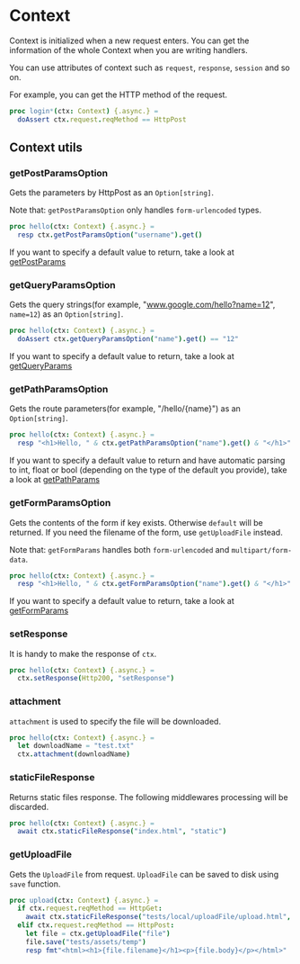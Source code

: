 # Context

Context is initialized when a new request enters. You can get the information of the whole Context when you are writing handlers.

You can use attributes of context such as `request`, `response`, `session` and so on.

For example, you can get the HTTP method of the request.

```nim
proc login*(ctx: Context) {.async.} =
  doAssert ctx.request.reqMethod == HttpPost
```

## Context utils

### getPostParamsOption

Gets the parameters by HttpPost as an `Option[string]`.

Note that: `getPostParamsOption` only handles `form-urlencoded` types.

```nim
proc hello(ctx: Context) {.async.} =
  resp ctx.getPostParamsOption("username").get()
```

If you want to specify a default value to return, take a look at [getPostParams](https://planety.github.io/prologue/coreapi/context.html#getPostParams%2CContext%2Cstring%2Cstring)

### getQueryParamsOption

Gets the query strings(for example, "www.google.com/hello?name=12", `name=12`) as an `Option[string]`.

```nim
proc hello(ctx: Context) {.async.} =
  doAssert ctx.getQueryParamsOption("name").get() == "12"
```

If you want to specify a default value to return, take a look at [getQueryParams](https://planety.github.io/prologue/coreapi/context.html#getQueryParams%2CContext%2Cstring%2Cstring)

### getPathParamsOption

Gets the route parameters(for example, "/hello/{name}") as an `Option[string]`.

```nim
proc hello(ctx: Context) {.async.} =
  resp "<h1>Hello, " & ctx.getPathParamsOption("name").get() & "</h1>"
```

If you want to specify a default value to return and have automatic parsing to int, float or bool (depending on the type of the default you provide), take a look at [getPathParams](https://planety.github.io/prologue/coreapi/context.html#getPathParams%2CContext%2Cstring%2CT)

### getFormParamsOption

Gets the contents of the form if key exists. Otherwise `default` will be returned.
If you need the filename of the form, use `getUploadFile` instead.

Note that: `getFormParams` handles both `form-urlencoded` and `multipart/form-data`.

```nim
proc hello(ctx: Context) {.async.} =
  resp "<h1>Hello, " & ctx.getFormParamsOption("name").get() & "</h1>"
```

If you want to specify a default value to return, take a look at [getFormParams](https://planety.github.io/prologue/coreapi/context.html#getFormParams%2CContext%2Cstring%2Cstring)

### setResponse

It is handy to make the response of `ctx`.

```nim
proc hello(ctx: Context) {.async.} =
  ctx.setResponse(Http200, "setResponse")
```

### attachment

`attachment` is used to specify the file will be downloaded.

```nim
proc hello(ctx: Context) {.async.} =
  let downloadName = "test.txt"
  ctx.attachment(downloadName)
```

### staticFileResponse

Returns static files response. The following middlewares processing will be discarded.

```nim
proc hello(ctx: Context) {.async.} =
  await ctx.staticFileResponse("index.html", "static")
```

### getUploadFile
Gets the `UploadFile` from request. `UploadFile` can be saved to disk using `save` function.

```nim
proc upload(ctx: Context) {.async.} =
  if ctx.request.reqMethod == HttpGet:
    await ctx.staticFileResponse("tests/local/uploadFile/upload.html", "")
  elif ctx.request.reqMethod == HttpPost:
    let file = ctx.getUploadFile("file")
    file.save("tests/assets/temp")
    resp fmt"<html><h1>{file.filename}</h1><p>{file.body}</p></html>"
```
